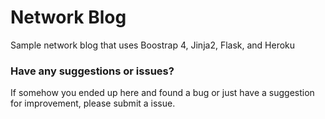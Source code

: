# Network Blog
Sample network blog that uses Boostrap 4, Jinja2, Flask, and Heroku

### Have any suggestions or issues?
If somehow you ended up here and found a bug or just have a suggestion for improvement, please submit a issue.
